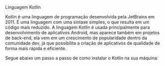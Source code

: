 Linguagem Kotlin

Kotlin é uma linguagem de programação desenvolvida pela JetBrains em 2011. É uma linguagem com uma sintaxe simples, o que resulta em um código mais reduzido. A linguagem Kotlin é usada principalmente para desenvolvimento de aplicativos Android, mas aparece também em projetos de back-end, ela vem em um crescimento de popularidade dentro da comunidade dev, já que possibilita a criação de aplicativos de qualidade de forma mais rápida e eficiente.

Segue abaixo um passo a passo de como instalar o Kotlin na sua máquina:
